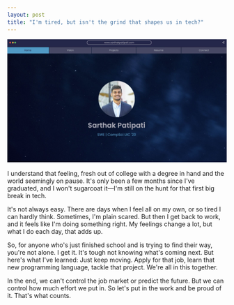 ```yaml
---
layout: post
title: "I'm tired, but isn't the grind that shapes us in tech?"
---
```

<img src="https://github.com/sarthak-p/portfolio/blob/gh-pages/assets/img/posts/portfolio-old.jpeg?raw=true">

I understand that feeling, fresh out of college with a degree in hand and the world seemingly on pause. It's only been a few months since I've graduated, and I won't sugarcoat it—I'm still on the hunt for that first big break in tech. 

It's not always easy. There are days when I feel all on my own, or so tired I can hardly think. Sometimes, I'm plain scared. But then I get back to work, and it feels like I'm doing something right. My feelings change a lot, but what I do each day, that adds up.

So, for anyone who's just finished school and is trying to find their way, you're not alone. I get it. It's tough not knowing what's coming next. But here's what I've learned: Just keep moving. Apply for that job, learn that new programming language, tackle that project.  We're all in this together. 

In the end, we can't control the job market or predict the future. But we can control how much effort we put in. So let's put in the work and be proud of it. That's what counts. 
